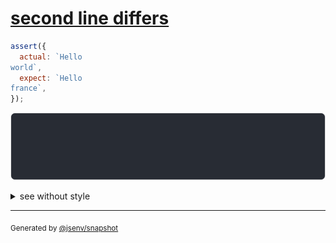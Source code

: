 # [second line differs](../../string_multiline.test.js#L53)

```js
assert({
  actual: `Hello
world`,
  expect: `Hello
france`,
});
```

![img](throw.svg)

<details>
  <summary>see without style</summary>

```console
AssertionError: actual and expect are different

actual: 1| Hello
        2| world
expect: 1| Hello
        2| france
```

</details>


---

<sub>
  Generated by <a href="https://github.com/jsenv/core/tree/main/packages/independent/snapshot">@jsenv/snapshot</a>
</sub>
